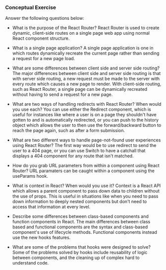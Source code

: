 ### Conceptual Exercise

Answer the following questions below:

- What is the purpose of the React Router?
  React Router is used to create dynamic, client-side routes on a single page web app using normal React component structure.

- What is a single page application?
  A single page application is one in which routes dynamically recreate the current page rather than sending a request for a new page load.

- What are some differences between client side and server side routing?
  The major differences between client side and server side routing is that with server side routing, a new request must be made to the server with every route which causes a new page to render. With client-side routing, such as React Router, a single page can be dynamically recreated without having to send a request for a new page.

- What are two ways of handling redirects with React Router? When would you use each?
  You can use either the Redirect component, which is useful for instances like where a user is on a page they shouldn't have gotten to and is automatically redirected, or you can push to the history object which allows the user to then use the forward/backward button to reach the page again, such as after a form submission.

- What are two different ways to handle page-not-found user experiences using React Router?
  The first way would be to use redirect to send the user to a 404 page, or you can use Switch to have a catchall that displays a 404 component for any route that isn't matched.

- How do you grab URL parameters from within a component using React Router?
  URL paramaters can be caught within a component using the useParams hook.

- What is context in React? When would you use it?
  Context is a React API which allows a parent component to pass down data to children without the use of props. This is useful in situations like when you need to pass down information to deeply nested components but don't need to access that information at every level.

- Describe some differences between class-based components and function
  components in React.
  The main differences between class based and functional components are the syntax and class-based component's use of lifecycle methods. Functional components instead use the new hooks features.

- What are some of the problems that hooks were designed to solve?
  Some of the problems solved by hooks include reusability of logic between components, and the cleaning up of complex hard to understand code.
